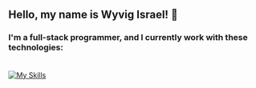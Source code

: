 ## Hello, my name is Wyvig Israel! :space_invader:	

### I'm a full-stack programmer, and I currently work with these technologies:  <br> <br>

[![My Skills](https://skillicons.dev/icons?i=nestjs,nodejs,jest,postgres,git,js,ts,php&theme=dark)](https://skillicons.dev)

